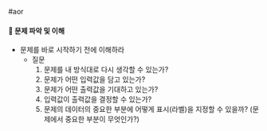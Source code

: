 #aor
#### 🎯 문제 파악 및 이해

- 문제를 바로 시작하기 전에 이해하라
	- 질문
		1. 문제를 내 방식대로 다시 생각할 수 있는가?
		2. 문제가 어떤 입력값을 담고 있는가?
		3. 문제가 어떤 출력값을 기대하고 있는가?
		4. 입력값이 출력값을 결정할 수 있는가?
		5. 문제의 데이터의 중요한 부분에 어떻게 표시(라벨)을 지정할 수 있을까? (문제에서 중요한 부분이 무엇인가?)